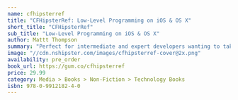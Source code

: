 ```yaml
---
name: cfhipsterref
title: "CFHipsterRef: Low-Level Programming on iOS & OS X"
short_title: "CFHipsterRef"
sub_title: "Low-Level Programming on iOS & OS X"
author: Mattt Thompson
summary: "Perfect for intermediate and expert developers wanting to take a deeper dive into advanced topics, _CFHipsterRef: Low-Level Programming on iOS & OS X_ covers the core technologies powering Cocoa, Objective-C, and the operating system itself, including Grand Central Dispatch, Accelerate, and the Objective-C runtime."
image: "//cdn.nshipster.com/images/cfhipsterref-cover@2x.png"
availability: pre_order
book_url: https://gum.co/cfhipsterref
price: 29.99
category: Media > Books > Non-Fiction > Technology Books
isbn: 978-0-9912182-4-0
---
```

